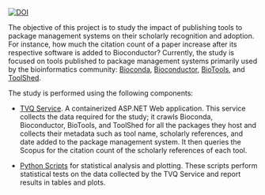 [![DOI](https://zenodo.org/badge/DOI/10.5281/zenodo.4276272.svg)](https://doi.org/10.5281/zenodo.4276272)

The objective of this project is to study the impact of publishing tools to package management systems on their scholarly recognition and adoption. For instance, how much the citation count of a paper increase after its respective software is added to Bioconductor? Currently, the study is focused on tools published to package management systems primarily used by the bioinformatics community: [Bioconda](https://bioconda.github.io), [Bioconductor](https://www.bioconductor.org), [BioTools](https://github.com/bio-tools), and [ToolShed](https://toolshed.g2.bx.psu.edu). 

The study is performed using the following components: 

- [TVQ Service](https://github.com/Genometric/TVQ/tree/master/webservice/WebService). A containerized ASP.NET Web application. This service collects the data required for the study; it crawls Bioconda, Bioconductor, BioTools, and ToolShed for all the packages they host and collects their metadata such as tool name, scholarly references, and date added to the package management system. It then queries the Scopus for the citation count of the scholarly references of each tool.

- [Python Scripts](https://github.com/Genometric/TVQ/tree/master/analytics) for statistical analysis and plotting. These scripts perform statistical tests on the data collected by the TVQ Service and report results in tables and plots.  

